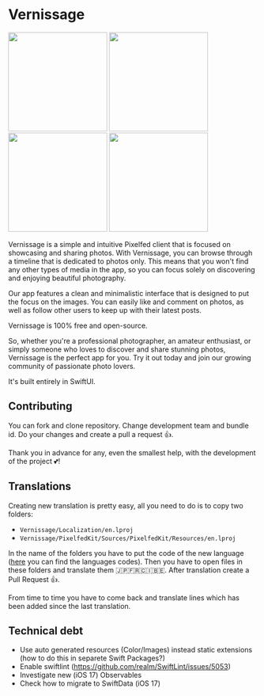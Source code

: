 # Vernissage

<img src="Resources/01.png" width="200" > <img src="Resources/04.png" width="200" > <img src="Resources/05.png" width="200" > <img src="Resources/06.png" width="200" >

Vernissage is a simple and intuitive Pixelfed client that is focused on showcasing and sharing photos.
With Vernissage, you can browse through a timeline that is dedicated to photos only.
This means that you won't find any other types of media in the app, so you can focus solely on discovering and enjoying beautiful photography.

Our app features a clean and minimalistic interface that is designed to put the focus on the images.
You can easily like and comment on photos, as well as follow other users to keep up with their latest posts.

Vernissage is 100% free and open-source.

So, whether you're a professional photographer, an amateur enthusiast, or simply someone who loves to discover and share stunning photos,
Vernissage is the perfect app for you. Try it out today and join our growing community of passionate photo lovers.

It's built entirely in SwiftUI.

## Contributing

You can fork and clone repository. Change development team and bundle id. Do your changes and create a pull a request 👍.

Thank you in advance for any, even the smallest help, with the development of the project 💕!

## Translations

Creating new translation is pretty easy, all you need to do is to copy two folders:
 - `Vernissage/Localization/en.lproj`
 - `Vernissage/PixelfedKit/Sources/PixelfedKit/Resources/en.lproj`

In the name of the folders you have to put the code of the new language ([here](https://stackoverflow.com/a/13360348) you can find the languages codes).
Then you have to open files in these folders and translate them 🇯🇵🇫🇷🇨🇮🇧🇪. After translation create a Pull Request 👍.

From time to time you have to come back and translate lines which has been added since the last translation. 

## Technical debt
 - Use auto generated resources (Color/Images) instead static extensions (how to do this in separete Swift Packages?)
 - Enable swiftlint (https://github.com/realm/SwiftLint/issues/5053)
 - Investigate new (iOS 17) Observables
 - Check how to migrate to SwiftData (iOS 17)
